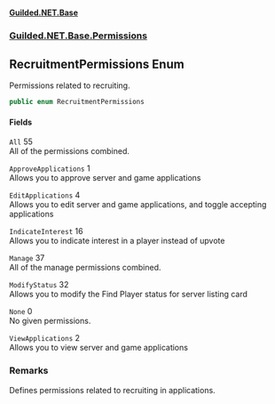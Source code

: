 
#### [Guilded.NET.Base](Guilded_NET_Base 'Guilded_NET_Base')
### [Guilded.NET.Base.Permissions](Guilded_NET_Base#Guilded_NET_Base_Permissions 'Guilded.NET.Base.Permissions')
## RecruitmentPermissions Enum
Permissions related to recruiting.  
```csharp
public enum RecruitmentPermissions

```

#### Fields
<a name='Guilded_NET_Base_Permissions_RecruitmentPermissions_All'></a>
`All` 55  
All of the permissions combined.  
  
<a name='Guilded_NET_Base_Permissions_RecruitmentPermissions_ApproveApplications'></a>
`ApproveApplications` 1  
Allows you to approve server and game applications  
  
<a name='Guilded_NET_Base_Permissions_RecruitmentPermissions_EditApplications'></a>
`EditApplications` 4  
Allows you to edit server and game applications, and toggle accepting applications  
  
<a name='Guilded_NET_Base_Permissions_RecruitmentPermissions_IndicateInterest'></a>
`IndicateInterest` 16  
Allows you to indicate interest in a player instead of upvote  
  
<a name='Guilded_NET_Base_Permissions_RecruitmentPermissions_Manage'></a>
`Manage` 37  
All of the manage permissions combined.  
  
<a name='Guilded_NET_Base_Permissions_RecruitmentPermissions_ModifyStatus'></a>
`ModifyStatus` 32  
Allows you to modify the Find Player status for server listing card  
  
<a name='Guilded_NET_Base_Permissions_RecruitmentPermissions_None'></a>
`None` 0  
No given permissions.  
  
<a name='Guilded_NET_Base_Permissions_RecruitmentPermissions_ViewApplications'></a>
`ViewApplications` 2  
Allows you to view server and game applications  
  
### Remarks
Defines permissions related to recruiting in applications.
